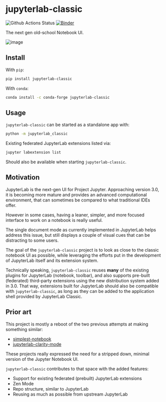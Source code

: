 # jupyterlab-classic

![Github Actions Status](https://github.com/jtpio/jupyterlab-classic/workflows/Build/badge.svg)
[![Binder](https://mybinder.org/badge_logo.svg)](https://mybinder.org/v2/gh/jtpio/jupyterlab-classic/main?urlpath=classic/notebooks/binder/example.ipynb)

The next gen old-school Notebook UI.

![image](https://user-images.githubusercontent.com/591645/101378325-400fa280-38b3-11eb-81a5-4c7a1aca780e.png)

## Install

With `pip`:

```bash
pip install jupyterlab-classic
```

With `conda`:

```bash
conda install -c conda-forge jupyterlab-classic
```

## Usage

`jupyterlab-classic` can be started as a standalone app with:

```bash
python -m jupyterlab_classic
```

Existing federated JupyterLab extensions listed via:

```bash
jupyter labextension list
```

Should also be available when starting `jupyterlab-classic`.

## Motivation

JupyterLab is the next-gen UI for Project Jupyter. Approaching version 3.0, it is becoming more mature and provides an advanced computational environment, that can sometimes be compared to what traditional IDEs offer.

However in some cases, having a leaner, simpler, and more focused interface to work on a notebook is really useful.

The single document mode as currently implemented in JupyterLab helps address this issue, but still displays a couple of visual cues that can be distracting to some users.

The goal of the `jupyterlab-classic` project is to look as close to the classic notebook UI as possible, while leveraging the efforts put in the development of JupyterLab itself and its extension system.

Technically speaking, `jupyterlab-classic` reuses **many** of the existing plugins for JupyterLab (notebook, toolbar), and also supports pre-built (federated) third-party extensions using the new distribution system added in 3.0. That way, extensions built for JupyterLab should also be compatible with `jupyterlab-classic`, as long as they can be added to the application shell provided by JupyterLab Classic.

## Prior art

This project is mostly a reboot of the two previous attempts at making something similar:

- [simplest-notebook](https://github.com/yuvipanda/simplest-notebook)
- [jupyterlab-clarity-mode](https://github.com/jupytercalpoly/jupyterlab-clarity-mode)

These projects really expressed the need for a stripped down, minimal version of the Jupyter Notebook UI.

`jupyterlab-classic` contributes to that space with the added features:

- Support for existing federated (prebuilt) JupyterLab extensions
- Zen Mode
- Repo structure, similar to JupyterLab
- Reusing as much as possible from upstream JupyterLab
